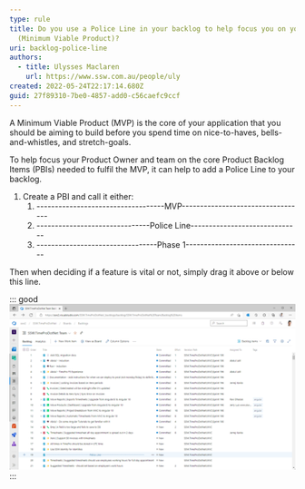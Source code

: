 ```yaml
---
type: rule
title: Do you use a Police Line in your backlog to help focus you on your MVP
  (Minimum Viable Product)?
uri: backlog-police-line
authors:
  - title: Ulysses Maclaren
    url: https://www.ssw.com.au/people/uly
created: 2022-05-24T22:17:14.680Z
guid: 27f89310-7be0-4857-add0-c56caefc9ccf
---
```

A Minimum Viable Product (MVP) is the core of your application that you should be aiming to build before you spend time on nice-to-haves, bells-and-whistles, and stretch-goals.

<!--endintro-->

To help focus your Product Owner and team on the core Product Backlog Items (PBIs) needed to fulfil the MVP, it can help to add a Police Line to your backlog.

1. Create a PBI and call it either:
   1. -----------------------------------MVP----------------------------------    
   2. -------------------------------Police Line------------------------------  
   3. ---------------------------------Phase 1--------------------------------

Then when deciding if a feature is vital or not, simply drag it above or below this line.

::: good
![Figure: Good example – Police Line added to help the team prioritize](backlog-police-line.png)
:::